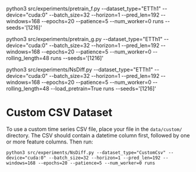 python3 src/experiments/pretrain_f.py --dataset_type="ETTh1" --device="cuda:0" --batch_size=32 --horizon=1 --pred_len=192 --windows=168 --epochs=20 --patience=5 --num_worker=0 runs --seeds='[1216]' 


python3 src/experiments/pretrain_g.py --dataset_type="ETTh1" --device="cuda:0" --batch_size=32 --horizon=1 --pred_len=192 --windows=168 --epochs=20 --patience=5 --num_worker=0 --rolling_length=48 runs --seeds='[1216]' 

python3 src/experiments/NsDiff.py --dataset_type="ETTh1" --device="cuda:0" --batch_size=32 --horizon=1 --pred_len=192 --windows=168 --epochs=20 --patience=5 --num_worker=0 --rolling_length=48 --load_pretrain=True runs --seeds='[1216]'

# Custom CSV Dataset

To use a custom time series CSV file, place your file in the `data/custom/` directory. The CSV should contain a datetime column first, followed by one or more feature columns. Then run:
```
python3 src/experiments/NsDiff.py --dataset_type="CustomCsv" --device="cuda:0" --batch_size=32 --horizon=1 --pred_len=192 --windows=168 --epochs=20 --patience=5 --num_worker=0 runs
```
